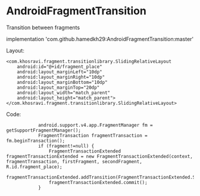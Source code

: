 # AndroidFragmentTransition
Transition between fragments

implementation 'com.github.hamedkh29:AndroidFragmentTransition:master'


Layout:

    <com.khosravi.fragment.transitionlibrary.SlidingRelativeLayout
        android:id="@+id/fragment_place"
        android:layout_marginLeft="10dp"
        android:layout_marginRight="10dp"
        android:layout_marginBottom="10dp"
        android:layout_marginTop="20dp"
        android:layout_width="match_parent"
        android:layout_height="match_parent">
    </com.khosravi.fragment.transitionlibrary.SlidingRelativeLayout>
    
Code:

                android.support.v4.app.FragmentManager fm = getSupportFragmentManager();
                FragmentTransaction fragmentTransaction = fm.beginTransaction();
                if (fragment!=null) {
                    FragmentTransactionExtended fragmentTransactionExtended = new FragmentTransactionExtended(context, fragmentTransaction, firstFragment, secondFragment, R.id.fragment_place);
                    fragmentTransactionExtended.addTransition(FragmentTransactionExtended.SCALEY);
                    fragmentTransactionExtended.commit();
                }
